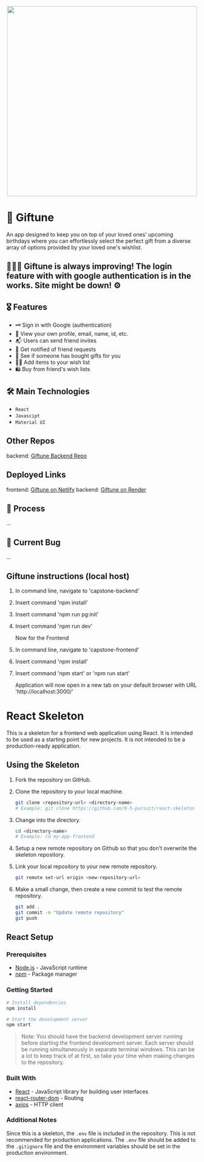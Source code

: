 <p align="center">
<img src="https://github.com/chanGomez/Giftune-Frontend/assets/122551595/7335b2c6-7d67-4587-b2cf-8fa1f00544c7" width="500" />
</p>

# 💝 Giftune

An app designed to keep you on top of your loved ones’ upcoming birthdays where you can effortlessly select the perfect gift from a diverse array of options provided by your loved one's wishlist.

## 👷🏻‍♀️ Giftune is always improving! The login feature with with google authentication is in the works. Site might be down! ⚙️

## 🎖️ Features

- 🗝 Sign in with Google (authentication)
- 👤 View your own profile, email, name, id, etc.
- 📬 Users can send friend invites 
- 🔔 Get notified of friend requests
- 👀 See if someone has bought gifts for you
- ✍🏻 Add items to your wish list
- 🛍️ Buy from friend's wish lists
 

## 🛠️ Main Technologies
- `React`
- `Javascipt`
- `Material UI`

## Other Repos
backend: [Giftune Backend Repo](https://github.com/chanGomez/Giftune-Backend)

## Deployed Links

frontend: [Giftune on Netlify](https://giftune-chantal.netlify.app/)
backend: [Giftune on Render](https://giftune-back-end.onrender.com)

## 📝 Process

...

## 🐛 Current Bug

...


## Giftune instructions (local host)

1. In command line, navigate to 'capstone-backend'
2. Insert command 'npm install'
3. Insert command 'npm run pg:init'
4. Insert command 'npm run dev'

   Now for the Frontend

5. In command line, navigate to 'capstone-frontend'
6. Insert command 'npm install'
7. Insert command 'npm start' or 'npm run start'

   Application will now open in a new tab on your default browser with URL 'http://localhost:3000/'

# React Skeleton

This is a skeleton for a frontend web application using React. It is intended to be used as a starting point for new projects. It is not intended to be a production-ready application.

## Using the Skeleton

1. Fork the repository on GitHub.

1. Clone the repository to your local machine.

   ```bash
   git clone <repository-url> <directory-name>
   # Example: git clone https://github.com/9-5-pursuit/react-skeleton my-app-frontend
   ```

1. Change into the directory.

   ```bash
   cd <directory-name>
   # Example: cd my-app-frontend
   ```

1. Setup a new remote repository on Github so that you don't overwrite the skeleton repository.

1. Link your local repository to your new remote repository.

   ```bash
   git remote set-url origin <new-repository-url>
   ```

1. Make a small change, then create a new commit to test the remote repository.

   ```bash
   git add .
   git commit -m "Update remote repository"
   git push
   ```

## React Setup

### Prerequisites

- [Node.js](https://nodejs.org/en/) - JavaScript runtime
- [npm](https://www.npmjs.com/) - Package manager

### Getting Started

```bash
# Install dependencies
npm install

# Start the development server
npm start
```

> Note: You should have the backend development server running before starting the frontend development server. Each server should be running simultaneously in separate terminal windows. This can be a lot to keep track of at first, so take your time when making changes to the repository.

### Built With

- [React](https://reactjs.org/) - JavaScript library for building user interfaces
- [react-router-dom](https://reactrouter.com/web/guides/quick-start) - Routing
- [axios](https://www.npmjs.com/package/axios) - HTTP client

### Additional Notes

Since this is a skeleton, the `.env` file is included in the repository. This is not recommended for production applications. The `.env` file should be added to the `.gitignore` file and the environment variables should be set in the production environment.
